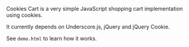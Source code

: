 Cookies Cart is a very simple JavaScript shopping cart implementation using
cookies.

It currently depends on Underscore.js, jQuery and jQuery Cookie.

See `demo.html` to learn how it works.
